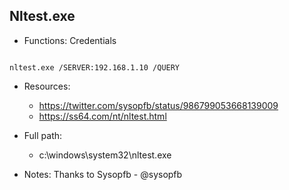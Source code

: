## Nltest.exe
* Functions: Credentials
```

nltest.exe /SERVER:192.168.1.10 /QUERY

```
   
* Resources:   
  * https://twitter.com/sysopfb/status/986799053668139009
  * https://ss64.com/nt/nltest.html
   
* Full path:   
  * c:\windows\system32\nltest.exe
   
* Notes: Thanks to Sysopfb - @sysopfb  
   
